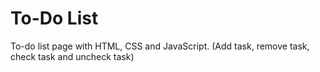 # To-Do List
To-do list page with HTML, CSS and JavaScript. 
(Add task, remove task, check task and uncheck task)
